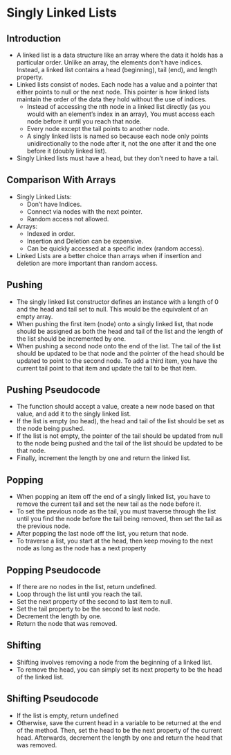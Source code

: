 # Singly Linked Lists

## Introduction
- A linked list is a data structure like an array where the data it holds has a particular order. Unlike an array, the elements don’t have indices. Instead, a linked list contains a head (beginning), tail (end), and length property.
- Linked lists consist of nodes. Each node has a value and a pointer that either points to null or the next node. This pointer is how linked lists maintain the order of the data they hold without the use of indices.
    - Instead of accessing the nth node in a linked list directly (as you would with an element’s index in an array), You must access each node before it until you reach that node.
    - Every node except the tail points to another node.
    - A singly linked lists is named so because each node only points unidirectionally to the node after it, not the one after it and the one before it (doubly linked list).
- Singly Linked lists must have a head, but they don’t need to have a tail.
## Comparison With Arrays
- Singly Linked Lists:
    - Don’t have Indices.
    - Connect via nodes with the next pointer.
    - Random access not allowed.
- Arrays:
    - Indexed in order.
    - Insertion and Deletion can be expensive.
    - Can be quickly accessed at a specific index (random access).
- Linked Lists are a better choice than arrays when if insertion and deletion are more important than random access.
## Pushing
- The singly linked list constructor defines an instance with a length of 0 and the head and tail set to null. This would be the equivalent of an empty array.
- When pushing the first item (node) onto a singly linked list, that node should be assigned as both the head and tail of the list and the length of the list should be incremented by one. 
- When pushing a second node onto the end of the list. The tail of the list should be updated to be that node and the pointer of the head should be updated to point to the second node. To add a third item, you have the current tail point to that item and update the tail to be that item.
## Pushing Pseudocode
- The function should accept a value, create a new node based on that value, and add it to the singly linked list.
- If the list is empty (no head), the head and tail of the list should be set as the node being pushed.
- If the list is not empty, the pointer of the tail should be updated from null to the node being pushed and the tail of the list should be updated to be that node. 
- Finally, increment the length by one and return the linked list.
## Popping
- When popping an item off the end of a singly linked list, you have to remove the current tail and set the new tail as the node before it.
- To set the previous node as the tail, you must traverse through the list until you find the node before the tail being removed, then set the tail as the previous node.
- After popping the last node off the list, you return that node.
- To traverse a list, you start at the head, then keep moving to the next node as long as the node has a next property
## Popping Pseudocode
- If there are no nodes in the list, return undefined.
- Loop through the list until you reach the tail.
- Set the next property of the second to last item to null.
- Set the tail property to be the second to last node.
- Decrement the length by one.
- Return the node that was removed.
## Shifting
- Shifting involves removing a node from the beginning of a linked list.
- To remove the head, you can simply set its next property to be the head of the linked list.
## Shifting Pseudocode
- If the list is empty, return undefined
- Otherwise, save the current head in a variable to be returned at the end of the method. Then, set the head to be the next property of the current head. Afterwards, decrement the length by one and return the head that was removed.

